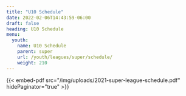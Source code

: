 ```yaml
---
title: "U10 Schedule"
date: 2022-02-06T14:43:59-06:00
draft: false
heading: U10 Schedule
menu:
  youth:
    name: U10 Schedule
    parent: super
    url: /youth/leagues/super/schedule/
    weight: 210
---
```

{{< embed-pdf src="/img/uploads/2021-super-league-schedule.pdf" hidePaginator="true" >}}